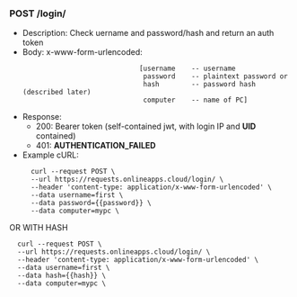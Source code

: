 ### POST /login/ 
* Description: Check uername and password/hash and return an auth token
* Body: x-www-form-urlencoded: 
  ```
                               [username    -- username
                                password    -- plaintext password or
                                hash        -- password hash (described later)
                                computer    -- name of PC]
* Response:
    * 200: Bearer token (self-contained jwt, with login IP and **UID** contained)
    * 401: **AUTHENTICATION_FAILED**
* Example cURL:
  ```
    curl --request POST \
    --url https://requests.onlineapps.cloud/login/ \
    --header 'content-type: application/x-www-form-urlencoded' \
    --data username=first \
    --data password={{password}} \
    --data computer=mypc \
  ```
OR WITH HASH
  ```  
    curl --request POST \
    --url https://requests.onlineapps.cloud/login/ \
    --header 'content-type: application/x-www-form-urlencoded' \
    --data username=first \
    --data hash={{hash}} \
    --data computer=mypc \

